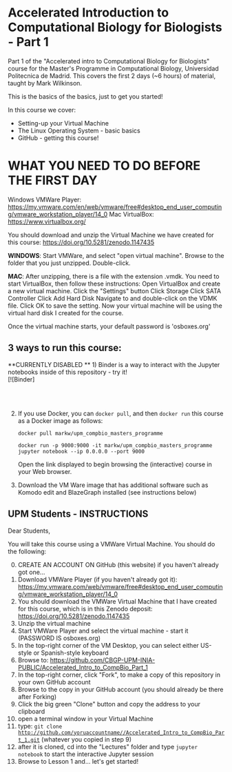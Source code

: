 # Accelerated Introduction to Computational Biology for Biologists - Part 1

Part 1 of the "Accelerated intro to Computational Biology for Biologists" course for the Master's Programme in Computational Biology, Universidad Politecnica de Madrid.  This covers the first 2 days (~6 hours) of material, taught by Mark Wilkinson.

This is the basics of the basics, just to get you started!

In this course we cover:
   * Setting-up your Virtual Machine
   * The Linux Operating System - basic basics
   * GitHub - getting this course!

# WHAT YOU NEED TO DO BEFORE THE FIRST DAY

Windows VMWare Player:  https://my.vmware.com/en/web/vmware/free#desktop_end_user_computing/vmware_workstation_player/14_0 
Mac VirtualBox: https://www.virtualbox.org/  

You should download and unzip the Virtual Machine we have created for this course:  https://doi.org/10.5281/zenodo.1147435

**WINDOWS**:  Start VMWare, and select "open virtual machine".  Browse to the folder that you just unzipped.  Double-click.

**MAC**: After unzipping, there is a file with the extension .vmdk.  You need to start VirtualBox, then follow these instructions:  Open VirtualBox and create a new virtual machine. Click the "Settings" button Click Storage Click SATA Controller Click Add Hard Disk Navigate to and double-click on the VDMK file. Click OK to save the setting.   Now your virtual machine will be using the virtual hard disk I created for the course.

Once the virtual machine starts, your default password is 'osboxes.org'







## 3 ways to run this course:

**CURRENTLY DISABLED ** 1)  Binder is a way to interact with the Jupyter notebooks inside of this repository - try it!  
[![Binder] <p style="visibility: hidden;">(http: //mybinder.org/badge.svg)](https: //mybinder.org/v2/gh/CBGP-UPM-INIA-PUBLIC/Bioinfo_ProgrammingChallenges/master)</p>

2)  If you use Docker, you can <code>docker pull</code>, and then <code>docker run</code> this course as a Docker image as follows:

     <code>docker pull  markw/upm_compbio_masters_programme</code>

     <code>docker run -p 9000:9000 -it markw/upm_compbio_masters_programme jupyter notebook --ip 0.0.0.0 --port 9000</code>
     
     Open the link displayed to begin browsing the (interactive) course in your Web browser.
    

3)  Download the VM Ware image that has additional software such as Komodo edit and BlazeGraph installed (see instructions below)


## UPM Students - INSTRUCTIONS

Dear Students, 

You will take this course using a VMWare Virtual Machine.  You should do the following:

0. CREATE AN ACCOUNT ON GitHub (this website) if you haven't already got one...
1. Download VMWare Player (if you haven't already got it): https://my.vmware.com/web/vmware/free#desktop_end_user_computing/vmware_workstation_player/14_0
2. You should download the VMWare Virtual Machine that I have created for this course, which is in this Zenodo deposit:  https://doi.org/10.5281/zenodo.1147435
3. Unzip the virtual machine
4. Start VMWare Player and select the virtual machine - start it (PASSWORD IS osboxes.org)
5. In the top-right corner of the VM Desktop, you can select either US-style or Spanish-style keyboard
6. Browse to:  https://github.com/CBGP-UPM-INIA-PUBLIC/Accelerated_Intro_to_CompBio_Part_1
7. In the top-right corner, click "Fork", to make a copy of this repository in your own GitHub account
8. Browse to the copy in your GitHub account (you should already be there after Forking)
9.  Click the big green "Clone" button and copy the address to your clipboard
10. open a terminal window in your Virtual Machine
11. type:  <code>git clone http://github.com/yoruaccountname//Accelerated_Intro_to_CompBio_Part_1.git</code>  (whatever you copied in step 9)
12. after it is cloned, cd into the "Lectures" folder and type <code>jupyter notebook</code> to start the interactive Jupyter session
13.  Browse to Lesson 1 and... let's get started!


